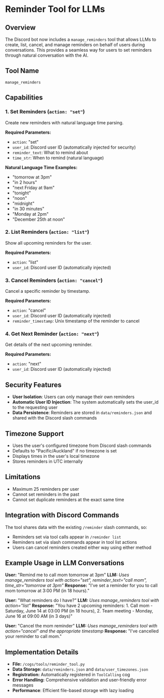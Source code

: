 # Reminder Tool for LLMs

## Overview

The Discord bot now includes a `manage_reminders` tool that allows LLMs to create, list, cancel, and manage reminders on behalf of users during conversations. This provides a seamless way for users to set reminders through natural conversation with the AI.

## Tool Name
`manage_reminders`

## Capabilities

### 1. Set Reminders (`action: "set"`)
Create new reminders with natural language time parsing.

**Required Parameters:**
- `action`: "set"
- `user_id`: Discord user ID (automatically injected for security)
- `reminder_text`: What to remind about
- `time_str`: When to remind (natural language)

**Natural Language Time Examples:**
- "tomorrow at 3pm"
- "in 2 hours"  
- "next Friday at 9am"
- "tonight"
- "noon"
- "midnight"
- "in 30 minutes"
- "Monday at 2pm"
- "December 25th at noon"

### 2. List Reminders (`action: "list"`)
Show all upcoming reminders for the user.

**Required Parameters:**
- `action`: "list"
- `user_id`: Discord user ID (automatically injected)

### 3. Cancel Reminders (`action: "cancel"`)
Cancel a specific reminder by timestamp.

**Required Parameters:**
- `action`: "cancel"
- `user_id`: Discord user ID (automatically injected)
- `reminder_timestamp`: Unix timestamp of the reminder to cancel

### 4. Get Next Reminder (`action: "next"`)
Get details of the next upcoming reminder.

**Required Parameters:**
- `action`: "next"
- `user_id`: Discord user ID (automatically injected)

## Security Features

- **User Isolation**: Users can only manage their own reminders
- **Automatic User ID Injection**: The system automatically sets the user_id to the requesting user
- **Data Persistence**: Reminders are stored in `data/reminders.json` and shared with the Discord slash commands

## Timezone Support

- Uses the user's configured timezone from Discord slash commands
- Defaults to "Pacific/Auckland" if no timezone is set
- Displays times in the user's local timezone
- Stores reminders in UTC internally

## Limitations

- Maximum 25 reminders per user
- Cannot set reminders in the past
- Cannot set duplicate reminders at the exact same time

## Integration with Discord Commands

The tool shares data with the existing `/reminder` slash commands, so:
- Reminders set via tool calls appear in `/reminder list`
- Reminders set via slash commands appear in tool list actions
- Users can cancel reminders created either way using either method

## Example Usage in LLM Conversations

**User:** "Remind me to call mom tomorrow at 3pm"
**LLM:** *Uses manage_reminders tool with action="set", reminder_text="call mom", time_str="tomorrow at 3pm"*
**Response:** "I've set a reminder for you to call mom tomorrow at 3:00 PM (in 18 hours)."

**User:** "What reminders do I have?"
**LLM:** *Uses manage_reminders tool with action="list"*
**Response:** "You have 2 upcoming reminders: 1. Call mom - Saturday, June 14 at 03:00 PM (in 18 hours), 2. Team meeting - Monday, June 16 at 09:00 AM (in 3 days)"

**User:** "Cancel the mom reminder"
**LLM:** *Uses manage_reminders tool with action="cancel" and the appropriate timestamp*
**Response:** "I've cancelled your reminder to call mom."

## Implementation Details

- **File:** `/cogs/tools/reminder_tool.py`
- **Data Storage:** `data/reminders.json` and `data/user_timezones.json`
- **Registration:** Automatically registered in `ToolCalling` cog
- **Error Handling:** Comprehensive validation and user-friendly error messages
- **Performance**: Efficient file-based storage with lazy loading